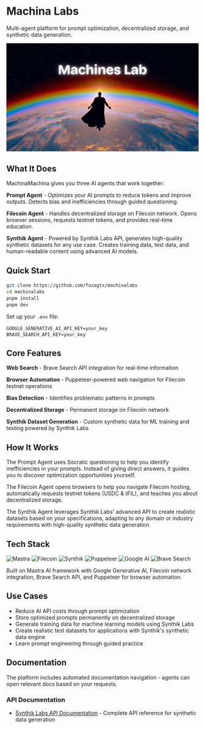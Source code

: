 # Machina Labs

Multi-agent platform for prompt optimization, decentralized storage, and synthetic data generation.

![MachinaLabs](./assets/machina.jpg)

## What It Does

MachinaMachina gives you three AI agents that work together:

**Prompt Agent** - Optimizes your AI prompts to reduce tokens and improve outputs. Detects bias and inefficiencies through guided questioning.

**Filecoin Agent** - Handles decentralized storage on Filecoin network. Opens browser sessions, requests testnet tokens, and provides real-time education.

**Synthik Agent** - Powered by Synthik Labs API, generates high-quality synthetic datasets for any use case. Creates training data, test data, and human-readable content using advanced AI models.

## Quick Start

```bash
git clone https://github.com/fozagtx/machinalabs
cd machinalabs
pnpm install
pnpm dev
```

Set up your `.env` file:
```
GOOGLE_GENERATIVE_AI_API_KEY=your_key
BRAVE_SEARCH_API_KEY=your_key
```

## Core Features

**Web Search** - Brave Search API integration for real-time information

**Browser Automation** - Puppeteer-powered web navigation for Filecoin testnet operations

**Bias Detection** - Identifies problematic patterns in prompts

**Decentralized Storage** - Permanent storage on Filecoin network

**Synthik Dataset Generation** - Custom synthetic data for ML training and testing powered by Synthik Labs

## How It Works

The Prompt Agent uses Socratic questioning to help you identify inefficiencies in your prompts. Instead of giving direct answers, it guides you to discover optimization opportunities yourself.

The Filecoin Agent opens browsers to help you navigate Filecoin hosting, automatically requests testnet tokens (USDC & tFIL), and teaches you about decentralized storage.

The Synthik Agent leverages Synthik Labs' advanced API to create realistic datasets based on your specifications, adapting to any domain or industry requirements with high-quality synthetic data generation.

## Tech Stack

![Mastra](https://img.shields.io/badge/Mastra-AI_Framework-blue?style=for-the-badge&logo=data:image/svg+xml;base64,PHN2ZyB3aWR0aD0iMjQiIGhlaWdodD0iMjQiIHZpZXdCb3g9IjAgMCAyNCAyNCIgZmlsbD0ibm9uZSIgeG1sbnM9Imh0dHA6Ly93d3cudzMub3JnLzIwMDAvc3ZnIj4KPHBhdGggZD0iTTEyIDJMMTMuMDkgOC4yNkwyMSA5TDEzLjA5IDE1Ljc0TDEyIDIyTDEwLjkxIDE1Ljc0TDMgOUwxMC45MSA4LjI2TDEyIDJaIiBmaWxsPSJ3aGl0ZSIvPgo8L3N2Zz4K) ![Filecoin](https://img.shields.io/badge/Filecoin-Storage-0090ff?style=for-the-badge&logo=filecoin&logoColor=white) ![Synthik](https://img.shields.io/badge/Synthik-Data_Generator-FF6B6B?style=for-the-badge&logo=data:image/svg+xml;base64,PHN2ZyB3aWR0aD0iMjQiIGhlaWdodD0iMjQiIHZpZXdCb3g9IjAgMCAyNCAyNCIgZmlsbD0ibm9uZSIgeG1sbnM9Imh0dHA6Ly93d3cudzMub3JnLzIwMDAvc3ZnIj4KPHBhdGggZD0iTTMgM0gyMVYyMUgzVjNaTTUgNVYxOUgxOVY1SDVaTTcgN0gxN1Y5SDdWN1pNNyAxMUgxM1YxM0g3VjExWk03IDE1SDEwVjE3SDdWMTVaIiBmaWxsPSJ3aGl0ZSIvPgo8L3N2Zz4K) ![Puppeteer](https://img.shields.io/badge/Puppeteer-Automation-40B5A8?style=for-the-badge&logo=puppeteer&logoColor=white) ![Google AI](https://img.shields.io/badge/Google-Generative_AI-4285F4?style=for-the-badge&logo=google&logoColor=white) ![Brave Search](https://img.shields.io/badge/Brave-Search_API-FB542B?style=for-the-badge&logo=brave&logoColor=white)

Built on Mastra AI framework with Google Generative AI, Filecoin network integration, Brave Search API, and Puppeteer for browser automation.

## Use Cases

- Reduce AI API costs through prompt optimization
- Store optimized prompts permanently on decentralized storage
- Generate training data for machine learning models using Synthik Labs
- Create realistic test datasets for applications with Synthik's synthetic data engine
- Learn prompt engineering through guided practice

## Documentation

The platform includes automated documentation navigation - agents can open relevant docs based on your requests.

### API Documentation
- [Synthik Labs API Documentation](https://github.com/Synthik-Labs/docs) - Complete API reference for synthetic data generation
